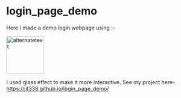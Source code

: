 # login_page_demo
<p>Here i made a demo login webpage using :-</p>
<img src="https://www.vhv.rs/dpng/d/486-4866189_html-css-logo-png-transparent-png.png" height="100", alt="alternatetext">
<p>I used glass effect to make it more interactive. See my project here- <a href="https://jit338.github.io/login_page_demo/">https://jit338.github.io/login_page_demo/</a></p>
